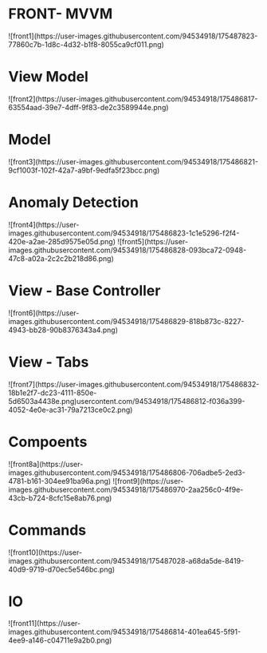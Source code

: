 <h1>FRONT- MVVM</h1>
![front1](https://user-images.githubusercontent.com/94534918/175487823-77860c7b-1d8c-4d32-b1f8-8055ca9cf011.png)

<h1>View Model</h1>
![front2](https://user-images.githubusercontent.com/94534918/175486817-63554aad-39e7-4dff-9f83-de2c3589944e.png)
<h1>Model</h1>
![front3](https://user-images.githubusercontent.com/94534918/175486821-9cf1003f-102f-42a7-a9bf-9edfa5f23bcc.png)
<h1>Anomaly Detection</h1>
![front4](https://user-images.githubusercontent.com/94534918/175486823-1c1e5296-f2f4-420e-a2ae-285d9575e05d.png)
![front5](https://user-images.githubusercontent.com/94534918/175486828-093bca72-0948-47c8-a02a-2c2c2b218d86.png)

<h1>View - Base Controller</h1>
![front6](https://user-images.githubusercontent.com/94534918/175486829-818b873c-8227-4943-bb28-90b8376343a4.png)
<h1>View - Tabs</h1>
![front7](https://user-images.githubusercontent.com/94534918/175486832-18b1e2f7-dc23-4111-850e-5d6503a4438e.png)usercontent.com/94534918/175486812-f036a399-4052-4e0e-ac31-79a7213ce0c2.png)

<h1>Compoents</h1>
![front8a](https://user-images.githubusercontent.com/94534918/175486806-706adbe5-2ed3-4781-b161-304ee91ba96a.png)
![front9](https://user-images.githubusercontent.com/94534918/175486970-2aa256c0-4f9e-43cb-b724-8cfc15e8ab76.png)
<h1>Commands</h1>
![front10](https://user-images.githubusercontent.com/94534918/175487028-a68da5de-8419-40d9-9719-d70ec5e546bc.png)
<h1>IO</h1>
![front11](https://user-images.githubusercontent.com/94534918/175486814-401ea645-5f91-4ee9-a146-c04711e9a2b0.png)

